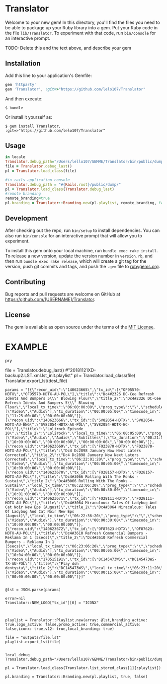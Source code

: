 # Translator

Welcome to your new gem! In this directory, you'll find the files you need to be able to package up your Ruby library into a gem. Put your Ruby code in the file `lib/Translator`. To experiment with that code, run `bin/console` for an interactive prompt.

TODO: Delete this and the text above, and describe your gem

## Installation

Add this line to your application's Gemfile:

```ruby
gem 'httparty'
gem 'Translator', :git=>"https://github.com/lelo107/Translator"
```

And then execute:

    $ bundle

Or install it yourself as:

    $ gem install Translator, :git=>"https://github.com/lelo107/Translator"

## Usage

```ruby
in locale 
Translator.debug_path="/Users/lello107/GEMME/Translator/bin/public/dump/"
file = Translator.debug_last()
pl = Translator.load_class(file)

#in rails application console
Translator.debug_path = "#{Rails.root}/public/dump/"
pl = Translator.load_class(Translator.debug_last)
#remote branding
remote_branding=true
pl.branding = Translator::Branding.new(pl.playlist, remote_branding, false)

```
## Development

After checking out the repo, run `bin/setup` to install dependencies. You can also run `bin/console` for an interactive prompt that will allow you to experiment.

To install this gem onto your local machine, run `bundle exec rake install`. To release a new version, update the version number in `version.rb`, and then run `bundle exec rake release`, which will create a git tag for the version, push git commits and tags, and push the `.gem` file to [rubygems.org](https://rubygems.org).

## Contributing

Bug reports and pull requests are welcome on GitHub at https://github.com/[USERNAME]/Translator.


## License

The gem is available as open source under the terms of the [MIT License](http://opensource.org/licenses/MIT).


# EXAMPLE ##

pry

file = Translator.debug_last() #"20181121XD-backup2.LST.xml.lst_init.playlist"
pl = Translator.load_class(file)
Translator.export_lst(dest_file)



    params = "[{\"recon_uid\":\"140623665\",\"tx_id\":[\"OF95570-HDTX\",\"OF95570-HDTX-AU-POL\"],\"title\":\"Dc4#2326 DC-Cee Refresh Idents And Bumpers 5\\\" Blowing Flour\",\"title_2\":\"Dc4#2326 DC-Cee Refresh Idents And Bumpers 5\\\" Blowing Flour\",\"local_tx_time\":\"06:00:00:00\",\"prog_type\":\"\",\"schedule_event_type\":\"IDT\",\"event_type\":\"PRES\",\"component_type\":[\"Video\",\"Audio\"],\"tx_duration\":\"00:00:05:00\",\"timecode_in\":[\"11:25:00:00\",\"00:00:00:00\"]},{\"recon_uid\":\"140623666\",\"tx_id\":[\"SV82054-HDTX\",\"SV82054-HDTX-AU-ENG\",\"SV82054-HDTX-AU-POL\",\"SV82054-HDTX-EC-POL\"],\"title\":\"Lolirock Episode 20\",\"title_2\":\"Lolirock\",\"local_tx_time\":\"06:00:05:00\",\"prog_type\":\"Series\",\"schedule_event_type\":\"PROG\",\"event_type\":\"PROG\",\"component_type\":[\"Video\",\"Audio\",\"Audio\",\"Subtitles\"],\"tx_duration\":\"00:21:56:20\",\"timecode_in\":[\"10:00:00:00\",\"00:00:00:00\",\"00:00:00:00\",\"00:00:00:00\"]},{\"recon_uid\":\"140623669\",\"tx_id\":[\"FO23870-HDTX\",\"FO23870-HDTX-AU-POL\"],\"title\":\"Dc4 Dc2898 January Now Next Laters Corrected\",\"title_2\":\"Dc4 Dc2898 January Now Next Laters Corrected\",\"local_tx_time\":\"06:22:01:20\",\"prog_type\":\"\",\"schedule_event_type\":\"NAV\",\"event_type\":\"PRES\",\"component_type\":[\"Video\",\"Audio\"],\"tx_duration\":\"00:00:05:00\",\"timecode_in\":[\"10:00:00:00\",\"00:00:00:00\"]},{\"recon_uid\":\"140623670\",\"tx_id\":[\"FO28157-HDTX\",\"FO28157-HDTX-AU-POL\"],\"title\":\"Dc4#3066 Rolling With The Ronks - Sustain\",\"title_2\":\"Dc4#3066 Rolling With The Ronks - Sustain\",\"local_tx_time\":\"06:22:06:20\",\"prog_type\":\"\",\"schedule_event_type\":\"PRO\",\"event_type\":\"PROM\",\"component_type\":[\"Video\",\"Audio\"],\"tx_duration\":\"00:00:30:00\",\"timecode_in\":[\"10:01:00:00\",\"00:00:00:00\"]},{\"recon_uid\":\"140623671\",\"tx_id\":[\"FO28111-HDTX\",\"FO28111-HDTX-AU-POL\"],\"title\":\"Dc4#3064 Miraculous: Tales Of Ladybug And Cat Noir New Eps (August)\",\"title_2\":\"Dc4#3064 Miraculous: Tales Of Ladybug And Cat Noir New Eps (August)\",\"local_tx_time\":\"06:22:36:20\",\"prog_type\":\"\",\"schedule_event_type\":\"PRO\",\"event_type\":\"PROM\",\"component_type\":[\"Video\",\"Audio\"],\"tx_duration\":\"00:00:30:00\",\"timecode_in\":[\"10:00:00:00\",\"00:00:00:00\"]},{\"recon_uid\":\"140623672\",\"tx_id\":[\"OF87623-HDTX\",\"OF87623-HDTX-AU-POL\"],\"title\":\"Dc4#3610 Refresh Commercial Bumpers - Reklama In 1 (5secs)\",\"title_2\":\"Dc4#3610 Refresh Commercial Bumpers - Reklama In 1 (5secs)\",\"local_tx_time\":\"06:23:06:20\",\"prog_type\":\"\",\"schedule_event_type\":\"BCI\",\"event_type\":\"PRES\",\"component_type\":[\"Video\",\"Audio\"],\"tx_duration\":\"00:00:05:00\",\"timecode_in\":[\"10:04:00:00\",\"00:00:00:00\"]},{\"recon_uid\":\"170515191\",\"tx_id\":[\"DC145473WS\",\"DC145473WS-TX-AU-POL\"],\"title\":\"Play doh dentysta\",\"title_2\":\"DC145473WS\",\"local_tx_time\":\"06:23:11:20\",\"prog_type\":\"\",\"schedule_event_type\":\"COM\",\"event_type\":\"COMM\",\"component_type\":[\"Video\",\"Audio\"],\"tx_duration\":\"00:00:15:00\",\"timecode_in\":[\"00:00:00:00\",\"00:00:00:00\"]}]"


    @lst = JSON.parse(params)

    error=nil
    Translator::NEW_LOGO["tx_id"][0] = "ICONX"
      


    playlist = Translator::Playlist.new(array: @lst,branding_active: true,logo_active: false,promo_active: true,commercial_active: false,iconx: true,v12: true,local_branding: true)      

    file = "outputs/file.lst"
    playlist.export_lst(file)


	local debug
	Translator.debug_path="/Users/lello107/GEMME/Translator/bin/public/dump/"

	pl = Translator.load_class(Translator.list_stored_class[1][:playlist])

	pl.branding = Translator::Branding.new(pl.playlist, true, false)

